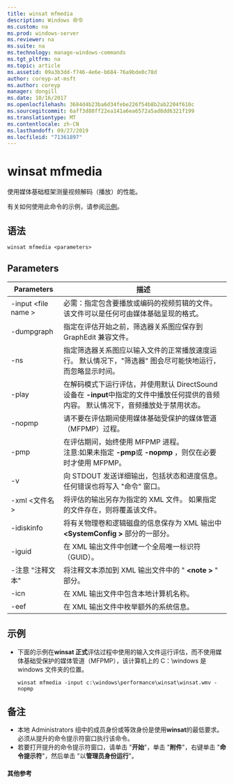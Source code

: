 ```yaml
---
title: winsat mfmedia
description: Windows 命令
ms.custom: na
ms.prod: windows-server
ms.reviewer: na
ms.suite: na
ms.technology: manage-windows-commands
ms.tgt_pltfrm: na
ms.topic: article
ms.assetid: 09a3b3dd-f746-4e6e-b684-76a9bde0c78d
author: coreyp-at-msft
ms.author: coreyp
manager: dongill
ms.date: 10/16/2017
ms.openlocfilehash: 3684d4b23ba6d34febe226f54b8b2ab2204f610c
ms.sourcegitcommit: 6aff3d88ff22ea141a6ea6572a5ad8dd6321f199
ms.translationtype: MT
ms.contentlocale: zh-CN
ms.lasthandoff: 09/27/2019
ms.locfileid: "71361897"
---
```

# <a name="winsat-mfmedia"></a>winsat mfmedia



使用媒体基础框架测量视频解码（播放）的性能。

有关如何使用此命令的示例，请参阅[示例](#BKMK_examples)。

## <a name="syntax"></a>语法

```
winsat mfmedia <parameters>
```

## <a name="parameters"></a>Parameters

|Parameters|描述|
|----------|-----------|
|-input \<file name >|必需：指定包含要播放或编码的视频剪辑的文件。 该文件可以是任何可由媒体基础呈现的格式。|
|-dumpgraph|指定在评估开始之前，筛选器关系图应保存到 GraphEdit 兼容文件。|
|-ns|指定筛选器关系图应以输入文件的正常播放速度运行。 默认情况下，"筛选器" 图会尽可能快地运行，而忽略显示时间。|
|-play|在解码模式下运行评估，并使用默认 DirectSound 设备在 **-input**中指定的文件中播放任何提供的音频内容。 默认情况下，音频播放处于禁用状态。|
|-nopmp|请不要在评估期间使用媒体基础受保护的媒体管道（MFPMP）过程。|
|-pmp|在评估期间，始终使用 MFPMP 进程。</br>注意:如果未指定 **-pmp**或 **-nopmp** ，则仅在必要时才使用 MFPMP。|
|-v|向 STDOUT 发送详细输出，包括状态和进度信息。 任何错误也将写入 "命令" 窗口。|
|-xml \<文件名 >|将评估的输出另存为指定的 XML 文件。 如果指定的文件存在，则将覆盖该文件。|
|-idiskinfo|将有关物理卷和逻辑磁盘的信息保存为 XML 输出中 **\<SystemConfig >** 部分的一部分。|
|-iguid|在 XML 输出文件中创建一个全局唯一标识符（GUID）。|
|-注意 "注释文本"|将注释文本添加到 XML 输出文件中的 "  **\<note >** " 部分。|
|-icn|在 XML 输出文件中包含本地计算机名称。|
|-eef|在 XML 输出文件中枚举额外的系统信息。|

## <a name="BKMK_examples"></a>示例

- 下面的示例在**winsat 正式**评估过程中使用的输入文件运行评估，而不使用媒体基础受保护的媒体管道（MFPMP），该计算机上的 C：\windows 是 windows 文件夹的位置。  
  ```
  winsat mfmedia -input c:\windows\performance\winsat\winsat.wmv -nopmp
  ```

## <a name="remarks"></a>备注

-   本地 Administrators 组中的成员身份或等效身份是使用**winsat**的最低要求。 必须从提升的命令提示符窗口执行该命令。
-   若要打开提升的命令提示符窗口，请单击 "**开始**"，单击 "**附件**"，右键单击 "**命令提示符**"，然后单击 "以**管理员身份运行**"。

#### <a name="additional-references"></a>其他参考

